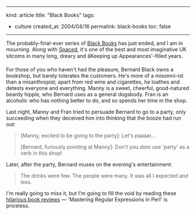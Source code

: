 -----
kind: article
title: "Black Books"
tags:
- culture
created_at: 2004/04/16
permalink: black-books
toc: false
-----

<p>The probably-final-ever series of <a href="http://www.channel4.com/entertainment/tv/microsites/B/blackbooks/" title="Channel 4 - Black Books">Black Books</a> has just ended, and I am in mourning. Along with <a href="http://www.spaced-out.org.uk/" title="Spaced">Spaced</a>, it's one of the best and most imaginative UK sitcoms in many long, dreary and âKeeping up Appearances'-filled years.</p>

<p>For those of you who haven't had the pleasure, Bernard Black owns a bookshop, but barely tolerates the customers. He's more of a misomni-ist than a misanthropist; apart from red wine and cigarettes, he loathes and detests everyone and everything. Manny is a sweet, cheerful, good-natured beardy hippie, who Bernard uses as a general dogsbody. Fran is an alcoholic who has nothing better to do, and so spends her time in the shop.</p>

<p>Last night, Manny and Fran tried to persuade Bernard to go to a party, only succeeding when they deceived him into thinking that the booze had run out:</p>

<blockquote>
 <p>[Manny, excited to be going to the party]: Let's paaaar... </p>
 <p>[Bernard, furiously pointing at Manny]: Don't you <em>dare</em> use 'party' as a verb in this shop!</p>
</blockquote>

<p>Later, after the party, Bernard muses on the evening's entertainment:</p>

<blockquote>
 <p>The drinks were few. The people were many. It was all I expected and less.</p>
</blockquote>

<p>I'm really going to miss it, but I'm going to fill the void by reading these <a href="http://www.channel4.com/entertainment/tv/microsites/B/blackbooks/kidsclub.html" title="Kid's Club Book Reviews">hilarious book reviews</a> &mdash; 'Mastering Regular Expressions in Perl' is priceless.</p>


